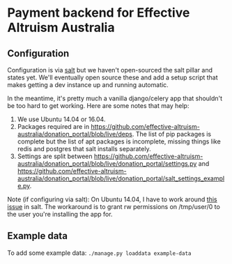 # Payment backend for Effective Altruism Australia

## Configuration

Configuration is via [salt](https://docs.saltstack.com/en/latest/) but we haven't open-sourced the salt pillar and
states yet. We'll eventually open source these and add a setup script that makes getting a dev instance up and running automatic.

In the meantime, it's pretty much a vanilla django/celery app that shouldn't be too hard to get working.
Here are some notes that may help:

1. We use Ubuntu 14.04 or 16.04.
2. Packages required are in https://github.com/effective-altruism-australia/donation_portal/blob/live/deps. The list of
pip packages is complete but the list of apt packages is incomplete, missing things like redis and postgres that salt
installs separately.
3. Settings are split between https://github.com/effective-altruism-australia/donation_portal/blob/live/donation_portal/settings.py
and https://github.com/effective-altruism-australia/donation_portal/blob/live/donation_portal/salt_settings_example.py.

Note (if configuring via salt): On Ubuntu 14.04, I have to work around [this issue](https://github.com/saltstack/salt/issues/19532)
in salt. The workaround is to grant rw permissions on /tmp/user/0 to the user you're installing the app for.

## Example data

To add some example data: `./manage.py loaddata example-data`

